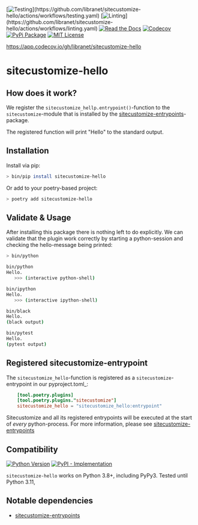 [![Testing](https://img.shields.io/github/actions/workflow/status/libranet/sitecustomize-hello/testing.yaml?branch=main&longCache=true&style=flat-square&label=tests&logo=GitHub%20Actions&logoColor=fff")](https://github.com/libranet/sitecustomize-hello/actions/workflows/testing.yaml)
[![Linting](https://img.shields.io/github/actions/workflow/status/libranet/sitecustomize-hello/linting.yaml?branch=main&longCache=true&style=flat-square&label=linting&logo=GitHub%20Actions&logoColor=fff")](https://github.com/libranet/sitecustomize-hello/actions/workflows/linting.yaml)
[![Read the Docs](https://readthedocs.org/projects/sitecustomize-hello/badge/?version=latest)](https://sitecustomize-hello.readthedocs.io/en/latest/)
[![Codecov](https://codecov.io/gh/libranet/sitecustomize-hello/branch/main/graph/badge.svg?token=AFP6UMXEN5)](https://codecov.io/gh/libranet/sitecustomize-hello)
[![PyPi Package](https://img.shields.io/pypi/v/sitecustomize-hello?color=%2334D058&label=pypi%20package)](https://pypi.org/project/sitecustomize-hello/)
[![MIT License](https://img.shields.io/badge/license-MIT-blue.svg)](https://github.com/libranet/sitecustomize-hello/blob/main/docs/license.md)



https://app.codecov.io/gh/libranet/sitecustomize-hello
# sitecustomize-hello



## How does it work?

We register the ``sitecustomize_hellp.entrypoint()``-function to the ``sitecustomize``-module that is installed by the
[sitecustomize-entrypoints](http://pypi.python.org/pypi/sitecustomize-entrypoints)-package.

The registered function will print "Hello" to the standard output.


## Installation

Install via pip:

```bash
> bin/pip install sitecustomize-hello
```

Or add to your poetry-based project:

```bash
> poetry add sitecustomize-hello
```


## Validate & Usage
After installing this package there is nothing left to do explicitly.
We can validate that the plugin work correctly by starting a python-session and checking the hello-message being printed:

```bash
> bin/python
```

```bash
bin/python
Hello.
   >>> (interactive python-shell)
```

```bash
bin/ipython
Hello.
   >>> (interactive ipython-shell)
```

```bash
bin/black
Hello.
(black output)
```

```bash
bin/pytest
Hello.
(pytest output)
```

## Registered sitecustomize-entrypoint

The ``sitecustomize_hello``-function is registered as a ``sitecustomize``-entrypoint in our pyproject.toml_:

``` toml
    [tool.poetry.plugins]
    [tool.poetry.plugins."sitecustomize"]
    sitecustomize_hello = "sitecustomize_hello:entrypoint"
```

Sitecustomize and all its registered entrypoints will be executed at the start of *every* python-process.
For more information, please see [sitecustomize-entrypoints](http://pypi.python.org/pypi/sitecustomize-entrypoints)


## Compatibility

 [![Python Version](https://img.shields.io/pypi/pyversions/sitecustomize-hello?:alt:PyPI-PythonVersion)](https://pypi.org/project/sitecustomize-hello/)
 [![PyPI - Implementation](https://img.shields.io/pypi/implementation/sitecustomize-hello?:alt:PyPI-Implementation)](https://pypi.org/project/sitecustomize-hello/)

``sitecustomize-hello``  works on Python 3.8+, including PyPy3. Tested until Python 3.11,


## Notable dependencies

- [sitecustomize-entrypoints](http://pypi.python.org/pypi/sitecustomize-entrypoints)


